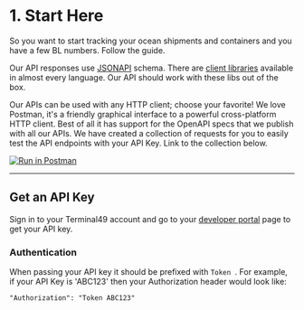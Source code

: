 # 1. Start Here

So you want to start tracking your ocean shipments and containers and you have a few BL numbers. Follow the guide.

Our API responses use [JSONAPI](https://jsonapi.org/) schema. There are [client libraries](https://jsonapi.org/implementations/#client-libraries) available in almost every language. Our API should work with these libs out of the box.

Our APIs can be used with any HTTP client; choose your favorite! We love Postman, it's a friendly graphical interface to a powerful cross-platform HTTP client. Best of all it has support for the OpenAPI specs that we publish with all our APIs. We have created a collection of requests for you to easily test the API endpoints with your API Key. Link to the collection below.

[![Run in Postman](https://run.pstmn.io/button.svg)](https://app.getpostman.com/run-collection/4989da1ade6756b2f636#?env%5Bproduction%5D=W3sia2V5IjoiYmFzZVVybCIsInZhbHVlIjoiaHR0cHM6Ly9hcGkudGVybWluYWw0OS5jb20vdjIiLCJlbmFibGVkIjp0cnVlfSx7ImtleSI6IkFQSV9UT0tFTiIsInZhbHVlIjoiIiwiZW5hYmxlZCI6dHJ1ZX1d)

---

## Get an API Key

Sign in to your Terminal49 account and go to your [developer portal](https://app.terminal49.com/developers/api_keys) page to get your API key.


### Authentication

When passing your API key it should be prefixed with `Token `. For example, if your API Key is 'ABC123' then your Authorization header would look like:

```
"Authorization": "Token ABC123"
```